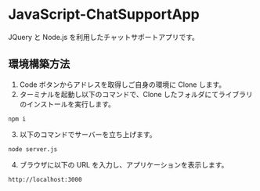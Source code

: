 # JavaScript-ChatSupportApp

JQuery と Node.js を利用したチャットサポートアプリです。

## 環境構築方法

1. Code ボタンからアドレスを取得しご自身の環境に Clone します。
2. ターミナルを起動し以下のコマンドで、Clone したフォルダにてライブラリのインストールを実行します。

```
npm i
```

3. 以下のコマンドでサーバーを立ち上げます。

```
node server.js
```

4. ブラウザに以下の URL を入力し、アプリケーションを表示します。

```
http://localhost:3000
```
